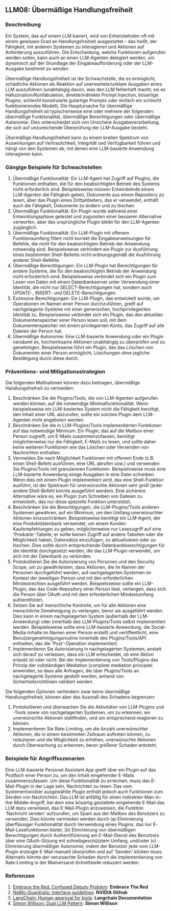 ## LLM08: Übermäßige Handlungsfreiheit

### Beschreibung

Ein System, das auf einem LLM basiert, wird von Entwickelnden oft mit einem gewissen Grad an Handlungsfreiheit ausgestattet - das heißt, der Fähigkeit, mit anderen Systemen zu interagieren und Aktionen auf Anforderung auszuführen. Die Entscheidung, welche Funktionen aufgerufen werden sollen, kann auch an einen LLM-Agenten delegiert werden, um dynamisch auf der Grundlage der Eingabeaufforderung oder der LLM-Ausgabe bestimmt zu werden.

Übermäßige Handlungsfreiheit ist die Schwachstelle, die es ermöglicht, schädliche Aktionen als Reaktion auf unerwartete/unklare Ausgaben eines LLM auszuführen (unabhängig davon, was den LLM fehlerhaft macht; sei es Halluzination/Konfabulation, direkte/indirekte Prompt Injection, bösartige Plugins, schlecht konstruierte gutartige Prompts oder einfach ein schlecht funktionierendes Modell). Die Hauptursache für übermäßige Handlungsfreiheit ist typischerweise eine oder mehrere der folgenden: übermäßige Funktionalität, übermäßige Berechtigungen oder übermäßige Autonomie. Dies unterscheidet sich von Unsichere Ausgabeverarbeitung, die sich auf unzureichende Überprüfung der LLM-Ausgabe bezieht.

Übermäßige Handlungsfreiheit kann zu einem breiten Spektrum von Auswirkungen auf Vertraulichkeit, Integrität und Verfügbarkeit führen und hängt von den Systemen ab, mit denen eine LLM-basierte Anwendung interagieren kann.

### Gängige Beispiele für Schwachstellen

1. Übermäßige Funktionalität: Ein LLM-Agent hat Zugriff auf Plugins, die Funktionen enthalten, die für den beabsichtigten Betrieb des Systems nicht erforderlich sind. Beispielsweise müssen Entwickelnde einem LLM-Agenten die Fähigkeit geben, Dokumente aus einem Repository zu lesen, aber das Plugin eines Drittanbieters, das er verwendet, enthält auch die Fähigkeit, Dokumente zu ändern und zu löschen.
2. Übermäßige Funktionalität: Ein Plugin wurde während einer Entwicklungsphase getestet und zugunsten einer besseren Alternative verworfen, aber das ursprüngliche Plugin bleibt für den LLM-Agenten zugänglich.
3. Übermäßige Funktionalität: Ein LLM-Plugin mit offenem Funktionsumfang filtert nicht korrekt die Eingabeanweisungen für Befehle, die nicht für den beabsichtigten Betrieb der Anwendung notwendig sind. Beispielsweise verhindert ein Plugin zur Ausführung eines bestimmten Shell-Befehls nicht ordnungsgemäß die Ausführung anderer Shell-Befehle.
4. Übermäßige Berechtigungen: Ein LLM-Plugin hat Berechtigungen für andere Systeme, die für den beabsichtigten Betrieb der Anwendung nicht erforderlich sind. Beispielsweise verbindet sich ein Plugin zum Lesen von Daten mit einem Datenbankserver unter Verwendung einer Identität, die nicht nur SELECT-Berechtigungen hat, sondern auch UPDATE-, INSERT- und DELETE-Berechtigungen.
5. Exzessive Berechtigungen: Ein LLM-Plugin, das entwickelt wurde, um Operationen im Namen einer Person durchzuführen, greift auf nachgelagerte Systeme mit einer generischen, hochprivilegierten Identität zu. Beispielsweise verbindet sich ein Plugin, das den aktuellen Dokumentenspeicher einer Person lesen soll, mit dem Dokumentenspeicher mit einem privilegierten Konto, das Zugriff auf alle Dateien der Person hat.
6. Übermäßige Autonomie: Eine LLM-basierte Anwendung oder ein Plugin versäumt es, hochwirksame Aktionen unabhängig zu überprüfen und zu genehmigen. Beispielsweise führt ein Plugin, das das Löschen von Dokumenten einer Person ermöglicht, Löschungen ohne jegliche Bestätigung durch diese durch.

### Präventions- und Mitigationsstrategien

Die folgenden Maßnahmen können dazu beitragen, übermäßige Handlungsfreiheit zu vermeiden:

1. Beschränken Sie die Plugins/Tools, die von LLM-Agenten aufgerufen werden können, auf die notwendige Minimalfunktionalität. Wenn beispielsweise ein LLM-basiertes System nicht die Fähigkeit benötigt, den Inhalt einer URL abzurufen, sollte ein solches Plugin dem LLM-Agenten nicht angeboten werden.
2. Beschränken Sie die in LLM-Plugins/Tools implementierten Funktionen auf das notwendige Minimum. Ein Plugin, das auf die Mailbox einer Person zugreift, um E-Mails zusammenzufassen, benötigt möglicherweise nur die Fähigkeit, E-Mails zu lesen, und sollte daher keine weiteren Funktionen wie das Löschen oder Versenden von Nachrichten enthalten.
3. Vermeiden Sie nach Möglichkeit Funktionen mit offenem Ende (z.B. einen Shell-Befehl ausführen, eine URL abrufen usw.) und verwenden Sie Plugins/Tools mit granulareren Funktionen. Beispielsweise muss eine LLM-basierte Anwendung einige Ausgaben in eine Datei schreiben. Wenn dies mit einem Plugin implementiert wird, das eine Shell-Funktion ausführt, ist der Spielraum für unerwünschte Aktionen sehr groß (jeder andere Shell-Befehl könnte ausgeführt werden). Eine sicherere Alternative wäre es, ein Plugin zum Schreiben von Dateien zu entwickeln, das nur diese spezielle Funktion unterstützt.
4. Beschränken Sie die Berechtigungen, die LLM-Plugins/Tools anderen Systemen gewähren, auf ein Minimum, um den Umfang unerwünschter Aktionen einzuschränken. Beispielsweise benötigt ein LLM-Agent, der eine Produktdatenbank verwendet, um einem Kunden Kaufempfehlungen zu geben, möglicherweise nur Lesezugriff auf eine 'Produkte'-Tabelle; er sollte keinen Zugriff auf andere Tabellen oder die Möglichkeit haben, Datensätze einzufügen, zu aktualisieren oder zu löschen. Dies sollte durch entsprechende Datenbankberechtigungen für die Identität durchgesetzt werden, die das LLM-Plugin verwendet, um sich mit der Datenbank zu verbinden. 
5. Protokollieren Sie die Autorisierung von Personen und den Security Scope, um zu gewährleisten, dass Aktionen, die im Namen der Personen durchgeführt werden, auf nachgelagerten Systemen im Kontext der jeweiligen Person und mit den erforderlichen Mindestrechten ausgeführt werden. Beispielsweise sollte ein LLM-Plugin, das das Code-Repository einer Person liest, verlangen, dass sich die Person über OAuth und mit dem erforderlichen Mindestumfang authentifiziert.
6. Setzen Sie auf menschliche Kontrolle, um für alle Aktionen eine menschliche Genehmigung zu verlangen, bevor sie ausgeführt werden. Dies kann in einem nachgelagerten System (außerhalb der LLM-Anwendung) oder innerhalb des LLM-Plugins/Tools selbst implementiert werden. Beispielsweise sollte eine LLM-basierte Anwendung, die Social-Media-Inhalte im Namen einer Person erstellt und veröffentlicht, eine Benutzergenehmigungsroutine innerhalb des Plugins/Tools/API enthalten, das die 'Post'-Operation implementiert. 
7. Implementieren Sie Autorisierung in nachgelagerten Systemen, anstatt sich darauf zu verlassen, dass ein LLM entscheidet, ob eine Aktion erlaubt ist oder nicht. Bei der Implementierung von Tools/Plugins das Prinzip der vollständigen Mediation (complete mediation principle) anwenden, so dass alle Anfragen, die über Plugins/Tools an nachgelagerte Systeme gestellt werden, anhand von Sicherheitsrichtlinien validiert werden.

Die folgenden Optionen verhindern zwar keine übermäßige Handlungsfreiheit, können aber das Ausmaß des Schadens begrenzen:

1. Protokollieren und überwachen Sie die Aktivitäten von LLM-Plugins und -Tools sowie von nachgelagerten Systemen, um zu erkennen, wo unerwünschte Aktionen stattfinden, und um entsprechend reagieren zu können.
2. Implementieren Sie Rate-Limiting, um die Anzahl unerwünschter Aktionen, die in einem bestimmten Zeitraum auftreten können, zu reduzieren und die Möglichkeit zu erhöhen, unerwünschte Aktionen durch Überwachung zu erkennen, bevor größerer Schaden entsteht.

### Beispiele für Angriffsszenarien

Eine LLM-basierte Personal Assistant App greift über ein Plugin auf das Postfach einer Person zu, um den Inhalt eingehender E-Mails zusammenzufassen. Um diese Funktionalität zu erreichen, muss das E-Mail-Plugin in der Lage sein, Nachrichten zu lesen. Das vom Systementwickler ausgewählte Plugin enthält jedoch auch Funktionen zum Senden von Nachrichten. Das LLM ist anfällig für einen indirekten Man-in-the-Middle-Angriff, bei dem eine bösartig gestaltete eingehende E-Mail das LLM dazu veranlasst, das E-Mail-Plugin anzuweisen, die Funktion 'Nachricht senden' aufzurufen, um Spam aus der Mailbox des Benutzers zu versenden. Dies könnte vermieden werden durch
(a) Eliminierung überflüssiger Funktionalität durch Verwendung eines Plugins, das nur E-Mail-Lesefunktionen bietet,
(b) Eliminierung von übermäßigen Berechtigungen durch Authentifizierung am E-Mail-Dienst des Benutzers über eine OAuth-Sitzung mit schreibgeschütztem Umfang, und/oder
(c) Eliminierung übermäßiger Autonomie, indem der Benutzer jede vom LLM-Plugin erzeugte E-Mail manuell überprüfen und auf 'Senden' klicken muss.
Alternativ könnte der verursachte Schaden durch die Implementierung von Rate-Limiting in der Mailversand-Schnittstelle reduziert werden.

### Referenzen

1. [Embrace the Red: Confused Deputy Problem](https://embracethered.com/blog/posts/2023/chatgpt-cross-plugin-request-forgery-and-prompt-injection./): **Embrace The Red**
2. [NeMo-Guardrails: Interface guidelines](https://github.com/NVIDIA/NeMo-Guardrails/blob/main/docs/security/guidelines.md): **NVIDIA Github**
3. [LangChain: Human-approval for tools](https://python.langchain.com/docs/modules/agents/tools/how_to/human_approval): **Langchain Documentation**
4. [Simon Willison: Dual LLM Pattern](https://simonwillison.net/2023/Apr/25/dual-llm-pattern/): **Simon Willison**
